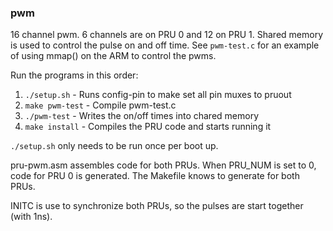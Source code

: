 ### pwm
16 channel pwm.  6 channels are on PRU 0 and 12 on PRU 1.  Shared memory is used to control the pulse on and off time. See `pwm-test.c` for an example of using mmap() on the ARM to control the pwms.

Run the programs in this order:

1.  `./setup.sh`  - Runs config-pin to make set all pin muxes to pruout
2.  `make pwm-test`   - Compile pwm-test.c
3.  `./pwm-test`      - Writes the on/off times into chared memory
4.  `make install`    - Compiles the PRU code and starts running it
 
`./setup.sh` only needs to be run once per boot up.

pru-pwm.asm assembles code for both PRUs.  When PRU_NUM is set to 0, code for PRU 0 is generated.  The Makefile knows to generate for both PRUs.

INITC is use to synchronize both PRUs, so the pulses are start together (with 1ns).
